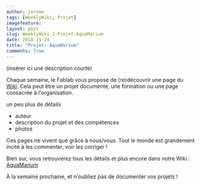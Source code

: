```yaml
---
author: jerome
tags: [WeeklyWiki, Projet]
imagefeature:
layout: post
slug: WeeklyWiki-2-Projet-AquaMarium
date: 2018-11-24
title: "Projet: AquaMarium"
comments: True
---
```


(insérer ici une description courte)

Chaque semaine, le Fablab vous propose de (re)découvrir une page du [Wiki](https://wiki.fablab-lannion.org). Cela peut être un projet documenté, une formation ou une page consacrée à l'organisation.

un peu plus de détails
* auteur
* description du projet et des compétences
* photos

Ces pages ne vivent que grâce à nous/vous. Tout le monde est grandement incité à les commenter, voir les corriger !

Bien sur, vous retrouverez tous les détails et plus encore dans notre Wiki : [AquaMarium](https://wiki.fablab-lannion.org/index.php?title=AquaMarium)

À la semaine prochaine, et n'oubliez pas de documenter vos projets !

